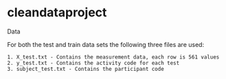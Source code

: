 # cleandataproject

Data

For both the test and train data sets the following three files are used:

	1. X_test.txt - Contains the measurement data, each row is 561 values
	2. y_test.txt - Contains the activity code for each test
	3. subject_test.txt - Contains the participant code

